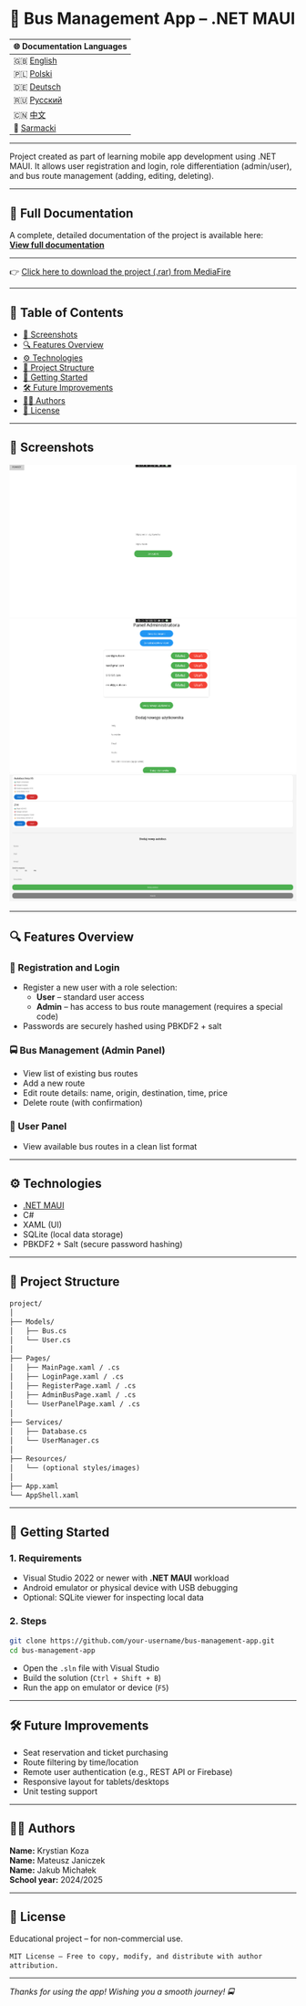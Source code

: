 # 🚌 Bus Management App – .NET MAUI  
| 🌐 Documentation Languages |  
|---------------------------|  
| 🇬🇧 [English](README.md) |  
| 🇵🇱 [Polski](README-PL.md) |  
| 🇩🇪 [Deutsch](README-DE.md) |  
| 🇷🇺 [Русский](README-RU.md) |   
| 🇨🇳 [中文](README-ZH.md) |
| 🏰 [Sarmacki](README-SARMACKI.md) |
---

Project created as part of learning mobile app development using .NET MAUI. It allows user registration and login, role differentiation (admin/user), and bus route management (adding, editing, deleting).

---

## 📄 Full Documentation  
A complete, detailed documentation of the project is available here:  
[**View full documentation**](README-LONGER.md)

---

👉 [Click here to download the project (.rar) from MediaFire](https://www.mediafire.com/file/jiod1vuoa9j1ulv/projekt.rar/file)

---

## 📌 Table of Contents

- [📸 Screenshots](#-screenshots)
- [🔍 Features Overview](#-features-overview)
- [⚙️ Technologies](#️-technologies)
- [📁 Project Structure](#-project-structure)
- [🚀 Getting Started](#-getting-started)
- [🛠 Future Improvements](#-future-improvements)
- [👨‍💻 Authors](#-authors)
- [📄 License](#-license)

---

## 📸 Screenshots

![Login screen](screenshots/loginPage.png)  
![Admin panel](screenshots/admin_panel.png)  
![Add bus route](screenshots/add_bus.png)

---

## 🔍 Features Overview

### 👥 Registration and Login

- Register a new user with a role selection:
  - **User** – standard user access
  - **Admin** – has access to bus route management (requires a special code)
- Passwords are securely hashed using PBKDF2 + salt

### 🚍 Bus Management (Admin Panel)

- View list of existing bus routes
- Add a new route
- Edit route details: name, origin, destination, time, price
- Delete route (with confirmation)

### 👤 User Panel

- View available bus routes in a clean list format

---

## ⚙️ Technologies

- [.NET MAUI](https://learn.microsoft.com/en-us/dotnet/maui/)
- C#
- XAML (UI)
- SQLite (local data storage)
- PBKDF2 + Salt (secure password hashing)

---

## 📁 Project Structure

```
project/
│
├── Models/
│   ├── Bus.cs
│   └── User.cs
│
├── Pages/
│   ├── MainPage.xaml / .cs
│   ├── LoginPage.xaml / .cs
│   ├── RegisterPage.xaml / .cs
│   ├── AdminBusPage.xaml / .cs
│   └── UserPanelPage.xaml / .cs
│
├── Services/
│   ├── Database.cs
│   └── UserManager.cs
│
├── Resources/
│   └── (optional styles/images)
│
├── App.xaml
└── AppShell.xaml
```

---

## 🚀 Getting Started

### 1. Requirements

- Visual Studio 2022 or newer with **.NET MAUI** workload
- Android emulator or physical device with USB debugging
- Optional: SQLite viewer for inspecting local data

### 2. Steps

```bash
git clone https://github.com/your-username/bus-management-app.git
cd bus-management-app
```

- Open the `.sln` file with Visual Studio  
- Build the solution (`Ctrl + Shift + B`)  
- Run the app on emulator or device (`F5`)  

---

## 🛠 Future Improvements

- Seat reservation and ticket purchasing
- Route filtering by time/location
- Remote user authentication (e.g., REST API or Firebase)
- Responsive layout for tablets/desktops
- Unit testing support

---

## 👨‍💻 Authors

**Name:** Krystian Koza  
**Name:** Mateusz Janiczek  
**Name:** Jakub Michałek  
**School year:** 2024/2025

---

## 📄 License

Educational project – for non-commercial use.

```
MIT License – Free to copy, modify, and distribute with author attribution.
```

---

_Thanks for using the app! Wishing you a smooth journey! 🚍_
